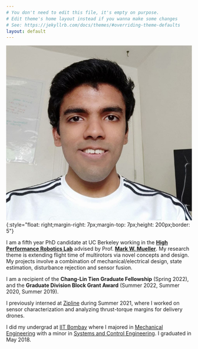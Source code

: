 ```yaml
---
# You don't need to edit this file, it's empty on purpose.
# Edit theme's home layout instead if you wanna make some changes
# See: https://jekyllrb.com/docs/themes/#overriding-theme-defaults
layout: default
---
```

![abc](files/Karan_selfie.jpg){:style="float: right;margin-right: 7px;margin-top: 7px;height: 200px;border: 5"}

I am a fifth year PhD candidate at UC Berkeley working in the [**High Performance Robotics Lab**](https://hiperlab.berkeley.edu/) advised by Prof. [**Mark W. Mueller**](https://me.berkeley.edu/people/mark-w-mueller/).
My research theme is extending flight time of multirotors via novel concepts and design.
My projects involve a combination of mechanical/electrical design, state estimation, disturbance rejection and sensor fusion.

I am a recipient of the **Chang-Lin Tien Graduate Fellowship** (Spring 2022), and the **Graduate Division Block Grant Award** (Summer 2022, Summer 2020, Summer 2019).

I previously interned at [Zipline](https://www.flyzipline.com/) during Summer 2021, where I worked on sensor characterization and analyzing thrust-torque margins for delivery drones.

I did my undergrad at [IIT Bombay](http://www.iitb.ac.in/) where I majored in [Mechanical Engineering](http://www.me.iitb.ac.in/) with a minor in [Systems and Control Engineering](http://www.sc.iitb.ac.in/). I graduated in May 2018.
